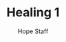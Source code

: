 ---
image: /assets/img/kl/kl_healing_1.png
title: Healing 1
number: 1
categories:
  - Meditations
  - Moments
  - Healing
author: Hope Staff
notes: Healing 1
embed: >-
  <iframe style="border-radius:12px" src="https://open.spotify.com/embed/episode/7GjXrCJ5GQ4UBEZPMnc5EF?utm_source=generator" width="100%" height="352" frameBorder="0" allowfullscreen="" allow="autoplay; clipboard-write; encrypted-media; fullscreen; picture-in-picture" loading="lazy"></iframe>
transcript: >-
  SOME LINES OF TEXT START HERE
---
